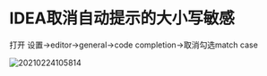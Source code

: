 # IDEA取消自动提示的大小写敏感


打开 设置->editor->general->code completion->取消勾选match case


![20210224105814](https://cdn.jsdelivr.net/gh/leiyu1997/Blogs@master/Resources/pictures/20210224105814.png)